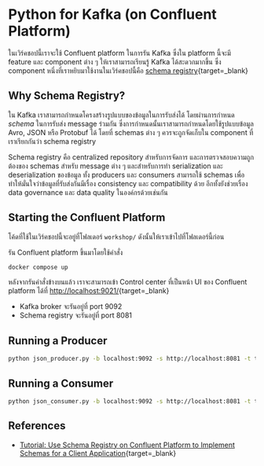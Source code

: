 # Python for Kafka (on Confluent Platform)

ในเวิร์คชอปนี้เราจะใช้ Confluent platform ในการรัน Kafka ซึ่งใน platform นี้จะมี feature
และ component ต่าง ๆ ให้เราสามารถเรียนรู้ Kafka ได้สะดวกมากขึ้น ซึ่ง component
หนึ่งที่เราหยิบมาใช้งานในเวิร์คชอปนี้คือ [schema
registry](https://docs.confluent.io/platform/current/schema-registry/index.html){target=_blank}

## Why Schema Registry?

ใน Kafka เราสามารถกำหนดโครงสร้างรูปแบบของข้อมูลในการรับส่งได้ โดยผ่านการกำหนด *schema*
ในการรับส่ง message ร่วมกัน ซึ่งการกำหนดนั้นเราสามารถกำหนดโดยใช้รูปแบบข้อมูล Avro, JSON หรือ
Protobuf ได้ โดยที่ schemas ต่าง ๆ ควรจะถูกจัดเก็บใน component ที่เราเรียกกันว่า schema
registry

Schema registry คือ centralized repository สำหรับการจัดการ
และการตรวจสอบความถูกต้องของ schemas สำหรับ message ต่าง ๆ และสำหรับการทำ
serialization และ deserialization ของข้อมูล ทั้ง producers และ consumers สามารถใช้
schemas เพื่อทำให้มั่นใจว่าข้อมูลที่รับส่งกันมีเรื่อง consistency และ compatibility ด้วย
อีกทั้งยังช่วยเรื่อง data governance และ data quality ในองค์กรด้วยเช่นกัน

## Starting the Confluent Platform

โค้ดที่ใช้ในเวิร์คชอปนี้จะอยู่ที่โฟลเดอร์ `workshop/` ดังนั้นให้เราเข้าไปที่โฟลเดอร์นี้ก่อน

รัน Confluent platform ขึ้นมาโดยใช้คำสั่ง

```bash
docker compose up
```

หลังจากรันคำสั่งข้างบนแล้ว เราจะสามารถเข้า Control center ที่เป็นหน้า UI ของ Confluent
platform ได้ที่ [http://localhost:9021/](http://localhost:9021/){target=_blank}

* Kafka broker จะรันอยู่ที่ port 9092
* Schema registry จะรันอยู่ที่ port 8081

## Running a Producer

```bash
python json_producer.py -b localhost:9092 -s http://localhost:8081 -t topic_52
```

## Running a Consumer

```bash
python json_consumer.py -b localhost:9092 -s http://localhost:8081 -t topic_52 -g my-group
```

## References

* [Tutorial: Use Schema Registry on Confluent Platform to Implement Schemas for a Client Application](https://docs.confluent.io/platform/current/schema-registry/schema_registry_onprem_tutorial.html){target=_blank}
